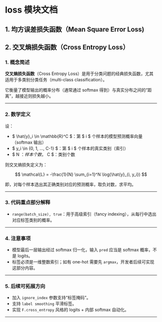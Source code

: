 # loss 模块文档
## 1. 均方误差损失函数（Mean Square Error Loss)

## 2. 交叉熵损失函数（Cross Entropy Loss）
### 1. 概念简述

**交叉熵损失函数**（Cross Entropy Loss）是用于分类问题的经典损失函数，尤其适用于多类别分类任务（multi-class classification）。

它衡量了模型输出的概率分布（通常通过 softmax 得到）与真实分布之间的“距离”，越接近则损失越小。

---

### 2. 数学定义

设：

- $ \hat{y}_i \in \mathbb{R}^C $：第 $ i $ 个样本的模型预测概率向量（softmax 输出）
- $ y_i \in \{0, 1, ..., C-1\} $：第 $ i $ 个样本的真实类别（索引）
- $ N $：样本个数，$ C $：类别个数

则交叉熵损失定义为：

$$
\mathcal{L} = -\frac{1}{N} \sum_{i=1}^N \log(\hat{y}_{i, y_i})
$$

即，对每个样本选出其正确类别对应的预测概率，取负对数，求平均。

---

### 3. 代码重点部分解释
- `range(batch_size), true`：用于高级索引（fancy indexing），从每行中选出对应标签类别的概率。

---
### 4. 注意事项
- 模型最后一层输出经过 softmax 归一化，输入 `pred` 应当是 softmax 概率，不是 logits。
- 标签必须是一维整数索引；如有 one-hot 需要先 `argmax`，开发者后续可实现这部分内容。

---

### 5. 后续可拓展方向

- 加入 `ignore_index` 参数支持“标签掩码”。
- 支持 `label smoothing` 平滑标签。
- 实现 `F.cross_entropy` 风格的 logits + 内部 softmax 自动化。

---
